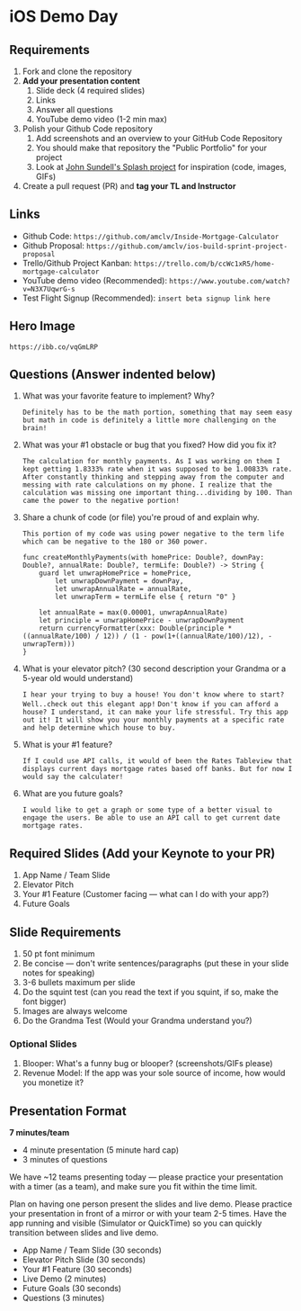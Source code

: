 # iOS Demo Day

## Requirements

1. Fork and clone the repository
2. **Add your presentation content**
    1. Slide deck (4 required slides)
    2. Links
    3. Answer all questions 
    4. YouTube demo video (1-2 min max)
3. Polish your Github Code repository
    1. Add screenshots and an overview to your GitHub Code Repository
    2. You should make that repository the "Public Portfolio" for your project
    3. Look at [John Sundell's Splash project](https://github.com/JohnSundell/Splash) for inspiration (code, images, GIFs)
4. Create a pull request (PR) and **tag your TL and Instructor**

## Links

* Github Code: `https://github.com/amclv/Inside-Mortgage-Calculator`
* Github Proposal: `https://github.com/amclv/ios-build-sprint-project-proposal`
* Trello/Github Project Kanban: `https://trello.com/b/ccWc1xR5/home-mortgage-calculator`
* YouTube demo video (Recommended): `https://www.youtube.com/watch?v=N3X7UqwrG-s`
* Test Flight Signup (Recommended): `insert beta signup link here`

## Hero Image

`https://ibb.co/vqGmLRP`

## Questions (Answer indented below)

1. What was your favorite feature to implement? Why?

    `Definitely has to be the math portion, something that may seem easy but math in code is definitely a little more challenging on the brain!`

2. What was your #1 obstacle or bug that you fixed? How did you fix it?

    `The calculation for monthly payments. As I was working on them I kept getting 1.8333% rate when it was supposed to be 1.00833% rate. After constantly thinking and stepping away from the computer and messing with rate calculations on my phone. I realize that the calculation was missing one important thing...dividing by 100. Than came the power to the negative portion!`
  
3. Share a chunk of code (or file) you're proud of and explain why.

    `This portion of my code was using power negative to the term life which can be negative to the 180 or 360 power.`
    ```
    func createMonthlyPayments(with homePrice: Double?, downPay: Double?, annualRate: Double?, termLife: Double?) -> String {
        guard let unwrapHomePrice = homePrice,
            let unwrapDownPayment = downPay,
            let unwrapAnnualRate = annualRate,
            let unwrapTerm = termLife else { return "0" }
        
        let annualRate = max(0.00001, unwrapAnnualRate)
        let principle = unwrapHomePrice - unwrapDownPayment
        return currencyFormatter(xxx: Double(principle * ((annualRate/100) / 12)) / (1 - pow(1+((annualRate/100)/12), -unwrapTerm)))
    }
    ```
  
4. What is your elevator pitch? (30 second description your Grandma or a 5-year old would understand)

    `I hear your trying to buy a house! You don't know where to start? Well..check out this elegant app!`
    `Don't know if you can afford a house? I understand, it can make your life stressful. Try this app out it! It will show you your monthly payments at a specific rate and help determine which house to buy.`
  
5. What is your #1 feature?

    `If I could use API calls, it would of been the Rates Tableview that displays current days mortgage rates based off banks. But for now I would say the calculater!`
  
6. What are you future goals?

    `I would like to get a graph or some type of a better visual to engage the users. Be able to use an API call to get current date mortgage rates.`

## Required Slides (Add your Keynote to your PR)

1. App Name / Team Slide
2. Elevator Pitch
3. Your #1 Feature (Customer facing — what can I do with your app?)
4. Future Goals

## Slide Requirements

1. 50 pt font minimum
2. Be concise — don't write sentences/paragraphs (put these in your slide notes for speaking)
3. 3-6 bullets maximum per slide
4. Do the squint test (can you read the text if you squint, if so, make the font bigger)
6. Images are always welcome
7. Do the Grandma Test (Would your Grandma understand you?)

### Optional Slides

1. Blooper: What's a funny bug or blooper? (screenshots/GIFs please)
2. Revenue Model: If the app was your sole source of income, how would you monetize it?

## Presentation Format

**7 minutes/team**

* 4 minute presentation (5 minute hard cap)
* 3 minutes of questions

We have ~12 teams presenting today — please practice your presentation with a timer (as a team), and make sure you fit within the time limit.

Plan on having one person present the slides and live demo. Please practice your presentation in front of a mirror or with your team 2-5 times. Have the app running and visible (Simulator or QuickTime) so you can quickly transition between slides and live demo.

* App Name / Team Slide (30 seconds)
* Elevator Pitch Slide (30 seconds)
* Your #1 Feature (30 seconds)
* Live Demo (2 minutes)
* Future Goals (30 seconds)
* Questions (3 minutes)
